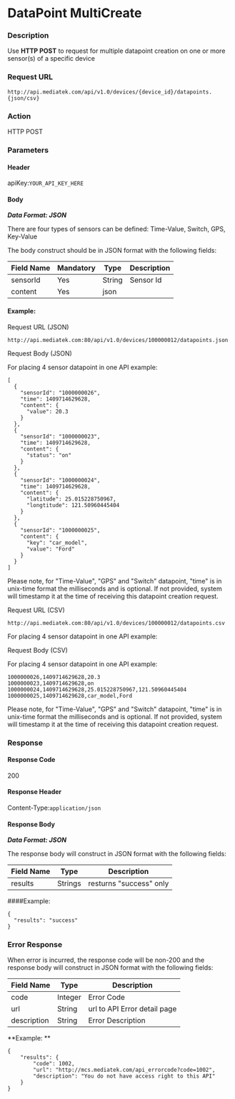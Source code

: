 # DataPoint MultiCreate

### Description

Use **HTTP POST** to request for multiple datapoint creation on one or more sensor(s) of a specific device

### Request URL

```
http://api.mediatek.com/api/v1.0/devices/{device_id}/datapoints.{json/csv}
```

### Action
HTTP POST

### Parameters

#### Header

apiKey:`YOUR_API_KEY_HERE`

#### Body

***Data Format: JSON***

There are four types of sensors can be defined: Time-Value, Switch, GPS, Key-Value

The body construct should be in JSON format with the following fields:

|Field Name|Mandatory|Type|Description|
| --- | --- | --- | --- |
| sensorId | Yes | String | Sensor Id |
| content | Yes | json |  | |


#### Example:

Request URL (JSON)
```
http://api.mediatek.com:80/api/v1.0/devices/100000012/datapoints.json
```

Request Body (JSON)

For placing 4 sensor datapoint in one API example:
```
[
  {
    "sensorId": "1000000026",
    "time": 1409714629628,
    "content": {
      "value": 20.3
    }
  },
  {
    "sensorId": "1000000023",
    "time": 1409714629628,
    "content": {
      "status": "on"
    }
  },
  {
    "sensorId": "1000000024",
    "time": 1409714629628,
    "content": {
      "latitude": 25.015228750967,
      "longtitude": 121.50960445404
    }
  },
  {
    "sensorId": "1000000025",
    "content": {
      "key": "car_model",
      "value": "Ford"
    }
  }
]
```

Please note, for "Time-Value", "GPS" and "Switch" datapoint, "time" is in unix-time format the milliseconds and is optional. If not provided, system will timestamp it at the time of receiving this datapoint creation request.

Request URL (CSV)
```
http://api.mediatek.com:80/api/v1.0/devices/100000012/datapoints.csv
```

For placing 4 sensor datapoint in one API example:

Request Body (CSV)

For placing 4 sensor datapoint in one API example:
```
1000000026,1409714629628,20.3
1000000023,1409714629628,on
1000000024,1409714629628,25.015228750967,121.50960445404
1000000025,1409714629628,car_model,Ford

```
Please note, for "Time-Value", "GPS" and "Switch" datapoint, "time" is in unix-time format the milliseconds and is optional. If not provided, system will timestamp it at the time of receiving this datapoint creation request.

### Response

#### Response Code
200

#### Response Header

Content-Type:`application/json`
#### Response Body

***Data Format: JSON***

The response body will construct in JSON format with the following fields:

| Field Name | Type |Description|
| --- | --- | --- |
| results | Strings | resturns "success" only|

####Example:

```
{
  "results": "success"
}
```

### Error Response

When error is incurred, the response code will be non-200 and the response body will construct in JSON format with the following fields:

| Field Name | Type |Description|
| --- | --- | --- |
| code | Integer | Error Code |
| url | String | url to API Error detail page |
| description | String | Error Description |

**Example: **
```
{
    "results": {
        "code": 1002,
        "url": "http://mcs.mediatek.com/api_errorcode?code=1002",
        "description": "You do not have access right to this API"
    }
}
```


